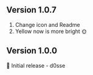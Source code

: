 ## Version 1.0.7

1. Change icon and Readme
2. Yellow now is more bright 🌞

## Version 1.0.0

🎉 Initial release - d0sse
